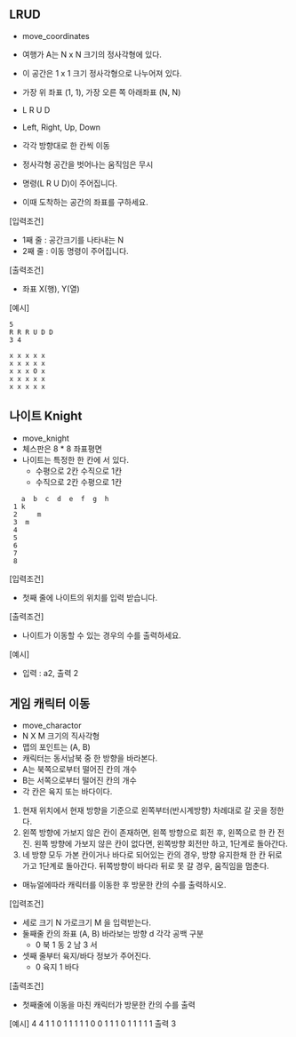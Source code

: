 ## LRUD
- move_coordinates
- 여행가 A는 N x N 크기의 정사각형에 있다.
- 이 공간은 1 x 1 크기 정사각형으로 나누어져 있다.
- 가장 위 좌표 (1, 1), 가장 오른 쪽 아래좌표 (N, N)

- L R U D
- Left, Right, Up, Down
- 각각 방향대로 한 칸씩 이동
- 정사각형 공간을 벗어나는 움직임은 무시

- 명령(L R U D)이 주어집니다.
- 이때 도착하는 공간의 좌표를 구하세요.

[입력조건]
- 1째 줄 : 공간크기를 나타내는 N
- 2째 줄 : 이동 명령이 주어집니다.

[출력조건]
- 좌표 X(행), Y(열)

[예시]
```
5
R R R U D D
3 4
```
```
x x x x x
x x x x x 
x x x O x
x x x x x 
x x x x x 
```

## 나이트 Knight
- move_knight
- 체스판은 8 * 8 좌표평면
- 나이트는 특정한 한 칸에 서 있다.
  - 수평으로 2칸 수직으로 1칸
  - 수직으로 2칸 수평으로 1칸
```
   a  b  c  d  e  f  g  h
 1 k
 2     m
 3  m
 4
 5
 6
 7
 8
```
[입력조건] 
- 첫째 줄에 나이트의 위치를 입력 받습니다.

[출력조건]
- 나이트가 이동할 수 있는 경우의 수를 출력하세요.

[예시]
- 입력 : a2, 출력 2

## 게임 캐릭터 이동
- move_charactor
- N X M 크기의 직사각형
- 맵의 포인트는 (A, B)
- 캐릭터는 동서남북 중 한 방향을 바라본다.
- A는 북쪽으로부터 떨어진 칸의 개수
- B는 서쪽으로부터 떨어진 칸의 개수
- 각 칸은 육지 또는 바다이다.

1. 현재 위치에서 현재 방향을 기준으로 왼쪽부터(반시계방향) 차례대로 갈 곳을 정한다.
2. 왼쪽 방향에 가보지 않은 칸이 존재하면, 왼쪽 방향으로 회전 후, 왼쪽으로 한 칸 전진. 왼쪽 방향에 가보지 않은 칸이 없다면, 왼쪽방향 회전만 하고, 1단계로 돌아간다.
3. 네 방향 모두 가본 칸이거나 바다로 되어있는 칸의 경우, 방향 유지한채 한 칸 뒤로 가고 1단계로 돌아간다. 뒤쪽방향이 바다라 뒤로 못 갈 경우, 움직임을 멈춘다.

- 매뉴얼에따라 캐릭터를 이동한 후 방문한 칸의 수를 출력하시오.

[입력조건]
- 세로 크기 N 가로크기 M 을 입력받는다.
- 둘째줄 칸의 좌표 (A, B) 바라보는 방향 d 각각 공백 구분
  - 0 북 1 동 2 남 3 서
- 셋째 줄부터 육지/바다 정보가 주어진다.
  - 0 육지 1 바다

[출력조건]
- 첫째줄에 이동을 마친 캐릭터가 방문한 칸의 수를 출력

[예시]
4 4
1 1 0
1 1 1 1
1 0 0 1
1 1 0 1
1 1 1 1
출력 3